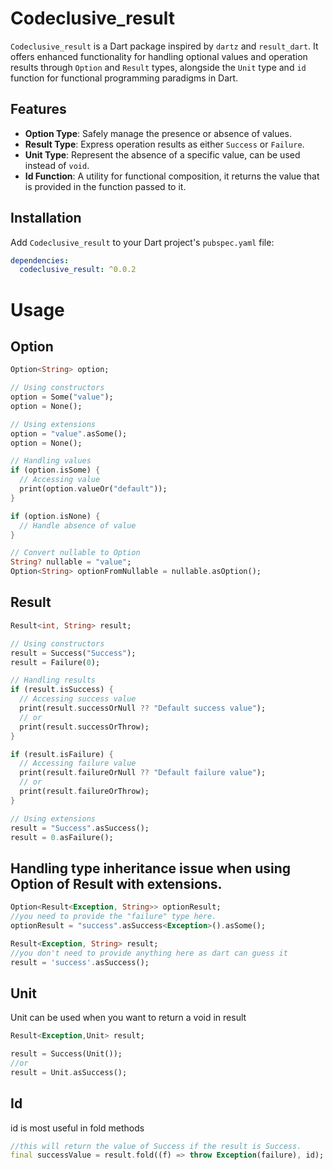 # Codeclusive_result

`Codeclusive_result` is a Dart package inspired by `dartz` and `result_dart`. It offers enhanced functionality for handling optional values and operation results through `Option` and `Result` types, alongside the `Unit` type and `id` function for functional programming paradigms in Dart.

## Features

- **Option Type**: Safely manage the presence or absence of values.
- **Result Type**: Express operation results as either `Success` or `Failure`.
- **Unit Type**: Represent the absence of a specific value, can be used instead of `void`.
- **Id Function**: A utility for functional composition, it returns the value that is provided in the function passed to it.

## Installation

Add `Codeclusive_result` to your Dart project's `pubspec.yaml` file:

```yaml
dependencies:
  codeclusive_result: ^0.0.2
```

# Usage

## Option

```dart
Option<String> option;

// Using constructors
option = Some("value");
option = None();

// Using extensions
option = "value".asSome();
option = None();

// Handling values
if (option.isSome) {
  // Accessing value
  print(option.valueOr("default"));
}

if (option.isNone) {
  // Handle absence of value
}

// Convert nullable to Option
String? nullable = "value";
Option<String> optionFromNullable = nullable.asOption();
```

## Result 

```dart
Result<int, String> result;

// Using constructors
result = Success("Success");
result = Failure(0);

// Handling results
if (result.isSuccess) {
  // Accessing success value
  print(result.successOrNull ?? "Default success value");
  // or
  print(result.successOrThrow);
}

if (result.isFailure) {
  // Accessing failure value
  print(result.failureOrNull ?? "Default failure value");
  // or
  print(result.failureOrThrow);
}

// Using extensions
result = "Success".asSuccess();
result = 0.asFailure();
```

## Handling type inheritance issue when using Option of Result with extensions.

```dart
Option<Result<Exception, String>> optionResult;
//you need to provide the "failure" type here.
optionResult = "success".asSuccess<Exception>().asSome();

Result<Exception, String> result;
//you don't need to provide anything here as dart can guess it
result = 'success'.asSuccess();
```

## Unit
Unit can be used when you want to return a void in result
```dart
Result<Exception,Unit> result;

result = Success(Unit());
//or
result = Unit.asSuccess();
```
## Id 
id is most useful in fold methods

```dart
//this will return the value of Success if the result is Success.
final successValue = result.fold((f) => throw Exception(failure), id);
```

